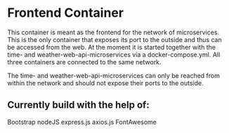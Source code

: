 # Frontend Container

This container is meant as the frontend for the network of microservices. This is the only container that exposes its port to the outside and thus can be accessed from the web.
At the moment it is started together with the time- and weather-web-api-microservices via a docker-compose.yml. All three containers are connected to the same network.

The time- and weather-web-api-microservices can only be reached from within the network and should not expose their ports to the outside.

## Currently build with the help of:

Bootstrap
nodeJS
express.js
axios.js
FontAwesome
